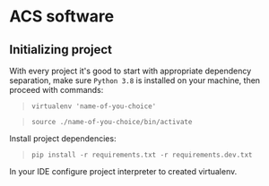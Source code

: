 # ACS software

## Initializing project

With every project it's good to start with appropriate dependency separation, make sure `Python 3.8` is installed
on your machine, then proceed with commands:

> `virtualenv 'name-of-you-choice'`

> `source ./name-of-you-choice/bin/activate`

Install project dependencies:

> `pip install -r requirements.txt -r requirements.dev.txt`

In your IDE configure project interpreter to created virtualenv.
